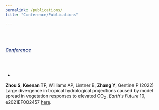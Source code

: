 ```yaml
---
permalink: /publications/
title: "Conference/Publications"

---
```


<br /><br /><br />
<a id="recent" style="color:314482"><strong><em><u>Conference</u></em></strong></a>


<br /><strong><br />
- </strong>
<strong>Zhou S</strong>, <strong>Keenan TF</strong>, Williams AP, Lintner B, <strong>Zhang Y</strong>, Gentine P (2022)
Large divergence in tropical hydrological projections caused by model spread in vegetation responses to elevated CO<sub>2</sub>.
<em>Earth's Future</em> 10, e2021EF002457 <a href="https://agupubs.onlinelibrary.wiley.com/doi/epdf/10.1029/2021EF002457">here</a>.
